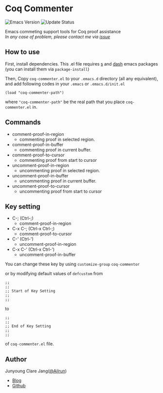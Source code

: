 # Coq Commenter #

![Emacs Version][Emacs]
![Update Status][Status]

[Emacs]: https://img.shields.io/badge/Emacs->=24.1-blue.svg
[Status]: https://img.shields.io/badge/Status-Active-green.svg

Emacs commeting support tools for Coq proof assistance  
_In any case of problem, please contact me via [issue][issue]_

[issue]: https://github.com/Ailrun/coq-commenter/issues

## How to use ##

First, install dependencies. This .el file requires [s][s] and [dash][dash] emacs packages (you can install them via `package-install`)

Then, Copy `coq-commenter.el` to your `.emacs.d` directory (all any equivalent), and add following codes in your `.emacs` or `.emacs.d/init.el`

```
(load "coq-commenter-path")
```

where `"coq-commenter-path"` be the real path that you place `coq-commenter.el` in.

[s]: https://github.com/magnars/s.el
[dash]: https://github.com/magnars/dash.el

## Commands ##

- comment-proof-in-region
  - commenting proof in selected region.
- comment-proof-in-buffer
  - commenting proof in current buffer.
- comment-proof-to-cursor
  - commenting proof from start to cursor
- uncomment-proof-in-region
  - uncommenting proof in selected region.
- uncomment-proof-in-buffer
  - uncommenting proof in current buffer.
- uncomment-proof-to-cursor
  - uncommenting proof from start to cursor

## Key setting ##

- C-; (Ctrl-;)
  - comment-proof-in-region
- C-x C-; (Ctrl-x Ctrl-;)
  - comment-proof-to-cursor
- C-' (Ctrl-')
  - uncomment-proof-in-region
- C-x C-' (Ctrl-x Ctrl-')
  - uncomment-proof-in-buffer

You can change these key by using
`customize-group` `coq-commentor`

or by modifying default values of `defcustom` from

```
;;
;;
;; Start of Key Setting
;;
;;
```

to

```
;;
;;
;; End of Key Setting
;;
;;
```

of `coq-commenter.el` file.

## Author ##

Junyoung Clare Jang([@Ailrun][Github])

- [Blog][Blog]
- [Github][Github]

[Blog]: https://ailrun.github.io
[Github]: https://github.com/ailrun
